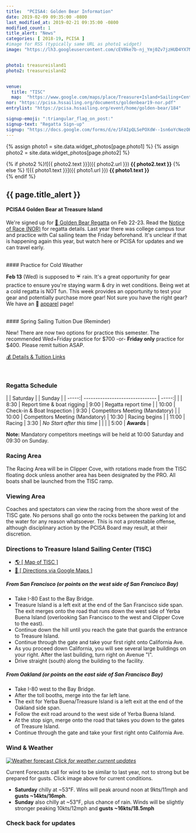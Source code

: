 ```yaml
---
title:  "PCISA4: Golden Bear Information"
date: 2019-02-09 09:35:00 -0800
last_modified_at: 2019-02-21 09:35:00 -0800
modified_count: 1
title_alert: "News"
categories: [ 2018-19, PCISA ]
#image for RSS (typically same URL as photo1 widget)
image: "https://lh3.googleusercontent.com/cEV0ke7b-nj_Ymj0Zv7jzHUD4YX7NIygpP1nxyIjAdlwHytW00JBiyTRgmL3MeWKMGUp917RwVwkMFkWTKt4-JBdgtmxck5wf-XzFJ9oFoYyKqMNdb-0Fdf32_7laz3PNYRvju9jcAovbiZqG2lcdS6B0g4VsKuKOMUDF_wkjC23rYdikJFf9JLBDGFmcWZf9raJo4tpgkLR08PfPtgUIURj4VXlps3O46-tHLQHLwTybRQD-yPE6LvtoAUbbNDhCBxvSQojjt1qS7P4tWWesN6kMpofQ5w9lufqPX3skPR2OP_6TWEkvSjAV69OhCw4BTViUzGoj9e5UZJBqITwoaOLZ9k5TPm2sWc-QPTM0pthlAQkiP8YLLI-bXWQvLHGoWfxhs2QVA9Q7vJ_TaPOVmURe9xKFPuoIwBqIQEnu2LYeDPDughlShKcdZ4LTAjyXE32V3wIv5svBiyQiQBfRljwop-vxrO_6x8k3H8gRcgai1a0S_956Bz8i2WDBxN0oPXwGSd71rPJ9UucHhqa-wthbHQ-RQzy0AYXRrpE5w6Ve_TA-JDEwVk8HMQagiWNyvnAlJa9bEqL10TgPjkOOtxHvdSc07qgXMswXjbEz37SkoWZWlZHzvwIb1aUHOFNoEGEBTBayFvs80TWIdFsbTrOdHlNIpsDmHPEwxaJMbKQV13IavAbZEWdNg=w1675-h942-no"


photo1: treasureisland1
photo2: treasureisland2


venue:  
  title: "TISC"
  map:  "https://www.google.com/maps/place/Treasure+Island+Sailing+Center/@37.8191229,-122.3669557,17z/data=!3m1!4b1!4m5!3m4!1s0x8085802e2f01cd4f:0x8cd7b3960e477b13!8m2!3d37.8191187!4d-122.364767"
nor: "https://pcisa.hssailing.org/documents/goldenbear19-nor.pdf"
entrylist: "https://pcisa.hssailing.org/event/home/golden-bear/184"

signup-emoji: ":triangular_flag_on_post:"
signup-text: "Regatta Sign-up"
signup: "https://docs.google.com/forms/d/e/1FAIpQLSePOXdW--1sn6oYcNezOHPHldTjDzAE-2wFDntbsxmvjt3scw/viewform"
---
```

{% assign photo1 = site.data.widget_photos[page.photo1] %}
{% assign photo2 = site.data.widget_photos[page.photo2] %}

{% if photo2 %}![{{ photo2.text }}]({{ photo2.url }})
**{{ photo2.text }}**
{% else %}
![{{ photo1.text }}]({{ photo1.url }})
**{{ photo1.text }}**  
{% endif %}

<div class="alert alert-info" markdown="1">

## {{ page.title_alert }}

#### PCISA4 Golden Bear at Treasure Island  

We're signed up for [:bear: Golden Bear Regatta](https://pcisa.hssailing.org/event/home/golden-bear/184) on Feb 22-23. Read the [Notice of Race (NOR)](https://pcisa.hssailing.org/documents/goldenbear19-nor.pdf) for regatta details. Last year there was college campus tour and practice with Cal sailing team the Friday beforehand. It's unclear if that is happening again this year, but watch here or PCISA for updates and we can travel early.


<br markdown="0">
#### Practice for Cold Weather

**Feb 13** (Wed) is supposed to :umbrella: rain. It's a great opportunity for gear practice to ensure you're staying warm & dry in wet conditions. Being wet at a cold regatta is NOT fun. This week provides an opportunity to test your gear and potentially purchase more gear!  Not sure you have the right gear? We have an :shirt: [apparel](/apparel/) page!

<br markdown="0">
#### Spring Sailing Tuition Due (Reminder)  

New! There are now two options for practice this semester. The recommended Wed+Friday practice for $700 -or- **Friday only** practice for $400. Please remit tuition ASAP.

<a href="/about/" class="btn btn-primary btn-sm" role="button" target="_blank" markdown="0">:moneybag: Details & Tuition Links</a>


<br markdown="0">

</div>  

### Regatta Schedule
<!--more-->


|       | Saturday                        |       | Sunday        |
| -----:| ------------------------------- | -----:|               |
|  8:30 | Report time & boat rigging      |  9:00 | Regatta report time |
| 10:00 | Check-in & Boat Inspection      |  9:30 | Competitors Meeting (Mandatory) |
| 10:00 | Competitors Meeting (Mandatory) | 10:30 | Racing begins |
| 11:00 | Racing                          |  3:30 | _No Start after this time_ |
|       |                                 |  5:00 | **Awards**        |


**Note:** Mandatory competitors meetings will be held at 10:00 Saturday and 09:30 on Sunday.

### Racing Area

The Racing Area will be in Clipper Cove, with rotations made from the TISC floating dock unless another area has been designated by the PRO. All boats shall be launched from the TISC ramp.

### Viewing Area  

Coaches and spectators can view the racing from the shore west of the TISC gate. No persons shall go onto the rocks between the parking lot and the water for any reason whatsoever. This is not a protestable offense, although disciplinary action by the PCISA Board may result, at their discretion.

### Directions to Treasure Island Sailing Center (TISC)

- [:earth_americas: [ Map of TISC ]](https://www.google.com/maps/place/Treasure+Island+Sailing+Center/@37.8160056,-122.3658273,15z/)  
- [:iphone: [ Directions via Google Maps ]](https://www.google.com/maps/dir/33.8086316,-118.124807/Treasure+Island+Sailing+Center,+698+California+Ave+%23+112,+San+Francisco,+CA+94130/@35.7974095,-122.5093203,7z/)

##### From San Francisco (or points on the west side of San Francisco Bay)

- Take I-80 East to the Bay Bridge.
- Treasure Island is a left exit at the end of the San Francisco side span. The exit merges onto the road that runs down the west side of Yerba Buena Island (overlooking San Francisco to the west and Clipper Cove to the east).
- Continue down the hill until you reach the gate that guards the entrance to Treasure Island.
- Continue through the gate and take your first right onto California Ave.
- As you proceed down California, you will see several large buildings on your right. After the last building, turn right on Avenue "I".
- Drive straight (south) along the building to the facility.

##### From Oakland (or points on the east side of San Francisco Bay)

- Take I-80 west to the Bay Bridge.
- After the toll booths, merge into the far left lane.
- The exit for Yerba Buena/Treasure Island is a left exit at the end of the Oakland side span.
- Follow the exit road around to the west side of Yerba Buena Island.
- At the stop sign, merge onto the road that takes you down to the gates of Treasure Island.
- Continue through the gate and take your first right onto California Ave.

### Wind & Weather

[![Weather forecast](/assets/images/posts/2019/TISC-forecast--2019-02-23-24.png) _Click for weather current updates_](https://www.windy.com/37.823/-122.370?37.792,-122.370,12)


Current Forecasts call for wind to be similar to last year, not to strong but be prepared for gusts. Click image above for current conditions.

-  **Saturday** chilly at ~53℉. Wins will peak around noon at 9kts/11mph and **gusts ~14kts/16mph**.
-  **Sunday** also chilly at ~53℉, plus chance of rain. Winds will be slightly stronger peaking 10kts/12mph and **gusts ~16kts/18.5mph**

### Check back for updates
